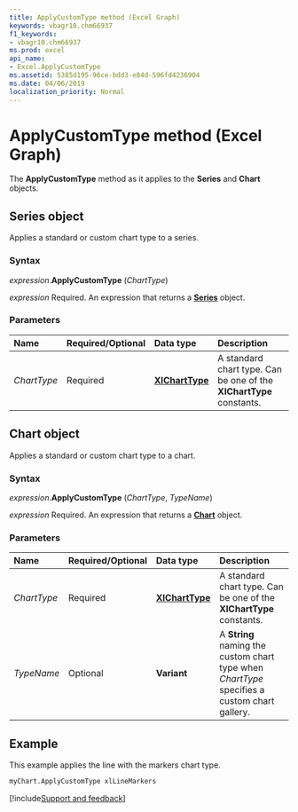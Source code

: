 ```yaml
---
title: ApplyCustomType method (Excel Graph)
keywords: vbagr10.chm66937
f1_keywords:
- vbagr10.chm66937
ms.prod: excel
api_name:
- Excel.ApplyCustomType
ms.assetid: 5385d195-96ce-bdd3-e84d-596fd4236904
ms.date: 04/06/2019
localization_priority: Normal
---
```



# ApplyCustomType method (Excel Graph)

The **ApplyCustomType** method as it applies to the **Series** and **Chart** objects.

## Series object

Applies a standard or custom chart type to a series.

### Syntax

_expression_.**ApplyCustomType** (_ChartType_)

_expression_ Required. An expression that returns a **[Series](excel.series-graph-object.md)** object.

### Parameters

|Name|Required/Optional|Data type|Description|
|:-----|:-----|:-----|:-----|
|_ChartType_ |Required |**[XlChartType](excel.xlcharttype.md)** |A standard chart type. Can be one of the **XlChartType** constants. |


## Chart object

Applies a standard or custom chart type to a chart.

### Syntax

_expression_.**ApplyCustomType** (_ChartType_, _TypeName_)

_expression_ Required. An expression that returns a **[Chart](excel.chart-graph-object.md)** object.

### Parameters

|Name|Required/Optional|Data type|Description|
|:-----|:-----|:-----|:-----|
|_ChartType_ |Required |**[XlChartType](excel.xlcharttype.md)** |A standard chart type. Can be one of the **XlChartType** constants.|
|_TypeName_|Optional |**Variant**|A **String** naming the custom chart type when _ChartType_ specifies a custom chart gallery.|

## Example

This example applies the line with the markers chart type.

```vb
myChart.ApplyCustomType xlLineMarkers
```



[!include[Support and feedback](~/includes/feedback-boilerplate.md)]